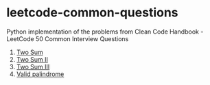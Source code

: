 # leetcode-common-questions
Python implementation of the problems from Clean Code Handbook - LeetCode 50 Common Interview Questions

1. [Two Sum](https://leetcode.com/problems/two-sum/)
2. [Two Sum II](https://leetcode.com/problems/two-sum-ii-input-array-is-sorted/)
3. [Two Sum III](https://leetcode.com/problems/two-sum-iii-data-structure-design)
4. [Valid palindrome](https://leetcode.com/problems/valid-palindrome)